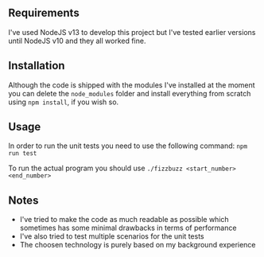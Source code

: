 ## Requirements

I've used NodeJS v13 to develop this project but I've tested earlier versions until NodeJS v10 and they all worked fine.

## Installation

Although the code is shipped with the modules I've installed at the moment you can delete the `node_modules` folder and install everything from scratch using `npm install`, if you wish so.

## Usage

In order to run the unit tests you need to use the following command: `npm run test`

To run the actual program you should use `./fizzbuzz <start_number> <end_number>` 


## Notes

- I've tried to make the code as much readable as possible which sometimes has some minimal drawbacks in terms of performance
- I've also tried to test multiple scenarios for the unit tests
- The choosen technology is purely based on my background experience